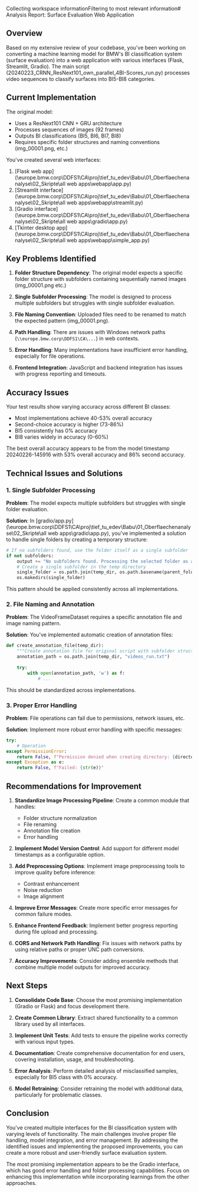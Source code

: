 Collecting workspace informationFiltering to most relevant information# Analysis Report: Surface Evaluation Web Application

## Overview

Based on my extensive review of your codebase, you've been working on converting a machine learning model for BMW's BI classification system (surface evaluation) into a web application with various interfaces (Flask, Streamlit, Gradio). The main script (20240223_CRNN_ResNext101_own_parallel_4BI-Scores_run.py) processes video sequences to classify surfaces into BI5-BI8 categories.

## Current Implementation

The original model:
- Uses a ResNext101 CNN + GRU architecture
- Processes sequences of images (92 frames)
- Outputs BI classifications (BI5, BI6, BI7, BI8)
- Requires specific folder structures and naming conventions (img_00001.png, etc.)

You've created several web interfaces:
1. [Flask web app](\\europe.bmw.corp\DDFS1\CA\proj\tief_tu_edev\Babu\01_Oberflaechenanalyse\02_Skripte\all web apps\webapp\app.py)
2. [Streamlit interface](\\europe.bmw.corp\DDFS1\CA\proj\tief_tu_edev\Babu\01_Oberflaechenanalyse\02_Skripte\all web apps\webapp\streamlit.py)
3. [Gradio interface](\\europe.bmw.corp\DDFS1\CA\proj\tief_tu_edev\Babu\01_Oberflaechenanalyse\02_Skripte\all web apps\gradio\app.py)
4. [Tkinter desktop app](\\europe.bmw.corp\DDFS1\CA\proj\tief_tu_edev\Babu\01_Oberflaechenanalyse\02_Skripte\all web apps\webapp\simple_app.py)

## Key Problems Identified

1. **Folder Structure Dependency**: The original model expects a specific folder structure with subfolders containing sequentially named images (img_00001.png etc.)

2. **Single Subfolder Processing**: The model is designed to process multiple subfolders but struggles with single subfolder evaluation.

3. **File Naming Convention**: Uploaded files need to be renamed to match the expected pattern (img_00001.png).

4. **Path Handling**: There are issues with Windows network paths (`\\europe.bmw.corp\DDFS1\CA\...`) in web contexts.

5. **Error Handling**: Many implementations have insufficient error handling, especially for file operations.

6. **Frontend Integration**: JavaScript and backend integration has issues with progress reporting and timeouts.

## Accuracy Issues

Your test results show varying accuracy across different BI classes:
- Most implementations achieve 40-53% overall accuracy
- Second-choice accuracy is higher (73-86%)
- BI5 consistently has 0% accuracy
- BI8 varies widely in accuracy (0-60%)

The best overall accuracy appears to be from the model timestamp 20240226-145916 with 53% overall accuracy and 86% second accuracy.

## Technical Issues and Solutions

### 1. Single Subfolder Processing

**Problem**: The model expects multiple subfolders but struggles with single folder evaluation.

**Solution**: In [gradio/app.py](\\europe.bmw.corp\DDFS1\CA\proj\tief_tu_edev\Babu\01_Oberflaechenanalyse\02_Skripte\all web apps\gradio\app.py), you've implemented a solution to handle single folders by creating a temporary structure:

```python
# If no subfolders found, use the folder itself as a single subfolder
if not subfolders:
    output += "No subfolders found. Processing the selected folder as a single sequence.\n"
    # Create a single subfolder in the temp directory
    single_folder = os.path.join(temp_dir, os.path.basename(parent_folder_path))
    os.makedirs(single_folder)
```

This pattern should be applied consistently across all implementations.

### 2. File Naming and Annotation

**Problem**: The VideoFrameDataset requires a specific annotation file and image naming pattern.

**Solution**: You've implemented automatic creation of annotation files:

```python
def create_annotation_file(temp_dir):
    """Create annotation file for original script with subfolder structure"""
    annotation_path = os.path.join(temp_dir, "videos_run.txt")
    
    try:
        with open(annotation_path, 'w') as f:
            # ...
```

This should be standardized across implementations.

### 3. Proper Error Handling

**Problem**: File operations can fail due to permissions, network issues, etc.

**Solution**: Implement more robust error handling with specific messages:

```python
try:
    # Operation
except PermissionError:
    return False, f"Permission denied when creating directory: {directory_path}"
except Exception as e:
    return False, f"Failed: {str(e)}"
```

## Recommendations for Improvement

1. **Standardize Image Processing Pipeline**: Create a common module that handles:
   - Folder structure normalization
   - File renaming
   - Annotation file creation
   - Error handling

2. **Implement Model Version Control**: Add support for different model timestamps as a configurable option.

3. **Add Preprocessing Options**: Implement image preprocessing tools to improve quality before inference:
   - Contrast enhancement
   - Noise reduction
   - Image alignment

4. **Improve Error Messages**: Create more specific error messages for common failure modes.

5. **Enhance Frontend Feedback**: Implement better progress reporting during file upload and processing.

6. **CORS and Network Path Handling**: Fix issues with network paths by using relative paths or proper UNC path conversions.

7. **Accuracy Improvements**: Consider adding ensemble methods that combine multiple model outputs for improved accuracy.

## Next Steps

1. **Consolidate Code Base**: Choose the most promising implementation (Gradio or Flask) and focus development there.

2. **Create Common Library**: Extract shared functionality to a common library used by all interfaces.

3. **Implement Unit Tests**: Add tests to ensure the pipeline works correctly with various input types.

4. **Documentation**: Create comprehensive documentation for end users, covering installation, usage, and troubleshooting.

5. **Error Analysis**: Perform detailed analysis of misclassified samples, especially for BI5 class with 0% accuracy.

6. **Model Retraining**: Consider retraining the model with additional data, particularly for problematic classes.

## Conclusion

You've created multiple interfaces for the BI classification system with varying levels of functionality. The main challenges involve proper file handling, model integration, and error management. By addressing the identified issues and implementing the proposed improvements, you can create a more robust and user-friendly surface evaluation system.

The most promising implementation appears to be the Gradio interface, which has good error handling and folder processing capabilities. Focus on enhancing this implementation while incorporating learnings from the other approaches.
